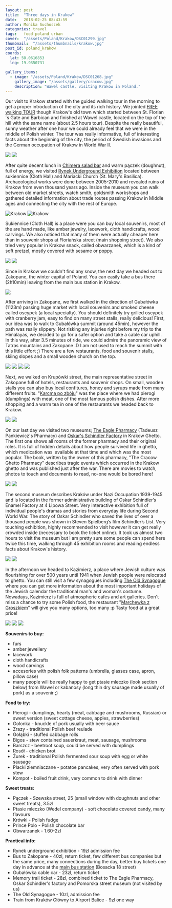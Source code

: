```yaml
---
layout: post
title:  "Three days in Krakow"
date:   2018-02-25 08:43:59
author: Monika Suchoszek
categories: travel
tags:	food poland urban
cover:  "/assets/Poland/Krakow/DSC01299.jpg"
thumbnail:  "/assets/thumbnails/krakow.jpg"
post_id: poland_krakow
coords:
  lat: 50.0616853
  lng: 19.9350731
  
gallery_items:
  - image: "/assets/Poland/Krakow/DSC01268.jpg"
    gallery_image: "/assets/gallery/cracow.jpg"
    description: "Wawel castle, visiting Kraków in Poland."
---
```


Our visit to Krakow started with the guided walking tour in the morning to get a proper introduction of the 
city and its rich history. We jointed <a href="https://freewalkingtour.com/krakow/">FREE walking TOUR</a> 
though Krakow's old town which started between St. Florian´s Gate and Barbican and finished at Wawel castle, 
located on the top of the hill with the same name (about 2.5 hours tour). Despite the really beautiful, sunny 
weather after one hour we could already feel that we were in the middle of Polish winter. The tour was really 
informative, full of interesting facts about the beginning of the city, the period of Swedish invasions and 
the German occupation of Krakow in World War II.

<img src="/assets/Poland/Krakow/DSC01268.jpg" />
<img src="/assets/Poland/Krakow/DSC01299.jpg" />

After quite decent lunch in <a href="http://chimera.com.pl/en/bar-salatkowy/">Chimera salad bar</a> and warm 
pączek (doughnut), full of energy, we visited <a href="http://www.podziemiarynku.com/index.php?lang=eng">Rynek Underground Exhibition</a>
located between sukiennice (Cloth Hall) and Mariacki Church (St. Mary's Basilica). Archaeological works were 
done between 2005-2010 and revealed ruins of Krakow from even thousand years ago. Inside the museum you can 
walk between old market streets, watch smith, goldsmith workshops and gathered detailed information about 
trade routes passing Krakow in Middle ages and connecting the city with the rest of Europe.

<div class="row">
  <img src="/assets/Poland/Krakow/DSC01231-e1519505249295.jpg" class="column-50" alt="Krakow" />
  <img src="/assets/Poland/Krakow/DSC01249.jpg" class="column-50" alt="Krakow" />
</div>


Sukiennice (Cloth Hall) is a place were you can buy local souvenirs, most of the are hand made, like amber 
jewelry, lacework, cloth handicrafts, wood carvings. We also noticed that many of them were actually cheaper 
here than in souvenir shops at Floriańska street (main shopping street). We also tried very popular in Krakow snack, 
called obwarzanek, which is a kind of soft pretzel, mostly covered with sesame or poppy.

<img src="/assets/Poland/Krakow/DSC01279.jpg" />
<img src="/assets/Poland/Krakow/DSC01276-e1519505272974.jpg" />

Since in Krakow we couldn't find any snow, the next day we headed out to Zakopane, the winter capital of Poland. You 
can easily take a bus there (2h10min) leaving from the main bus station in Krakow.

<img src="/assets/Poland/Krakow/DSC01301.jpg" />

After arriving in Zakopane, we first walked in the direction of Gubałówka (1123m) passing huge market with local 
souvenirs and smoked cheese called oscypek (a local specialty). You should definitely try grilled oscypek with 
cranberry jam, easy to find on many street stalls, really delicious! First, our idea was to walk to Gubałówka summit 
(around 45min), however the path was really slippery. Not risking any injuries right before my trip to the Himalayas, 
we decided to go for a safer option and take a cable car uphill. In this way, after 3.5 minutes of ride, we could 
admire the panoramic view of Tatras mountains and Zakopane :D I am not used to reach the summit with this little 
effort ;) There are a few restaurants, food and souvenir stalls, skiing slopes and a small wooden church on the top.

<img src="/assets/Poland/Krakow/DSC01326.jpg" />
<img src="/assets/Poland/Krakow/DSC01331.jpg" />
<img src="/assets/Poland/Krakow/DSC01334.jpg" />
<img src="/assets/Poland/Krakow/DSC01337.jpg" />

Next, we walked on Krupówki street, the main representative street in Zakopane full of hotels, restaurants and souvenir 
shops. On small, wooden stalls you can also buy local confitures, honey and syrups made from many different fruits. 
"<a href="http://www.pozboju.pl/index.php/en/">Karcma po zbóju</a>" was the place where we had pierogi (dumplings) 
with meat, one of the most famous polish dishes. After more shopping and a warm tea in one of the restaurants we 
headed back to Krakow.

<img src="/assets/Poland/Krakow/DSC01343.jpg" />
<img src="/assets/Poland/Krakow/DSC01342.jpg" />

On our last day we visited two museums; <a href="http://www.mhk.pl/branches/eagle-pharmacy">The Eagle Pharmacy</a> 
(Tadeusz Pankiewicz's Pharmacy) and <a href="http://www.mhk.pl/branches/oskar-schindlers-factory">Oskar's Schindler 
Factory</a> in Krakow Ghetto. The first one shows all rooms of the former pharmacy and their original roles. It 
is full of hidden details about how people survived life in ghetto, which medication was&nbsp; available at 
that time and which was the most popular. The book, written by the owner of this pharmacy, "The Cracow 
Ghetto Pharmacy" describes tragic events which occurred in the Krakow ghetto and was published just after the war. 
There are movies to watch, photos to touch and documents to read, no-one would be bored here!

<img src="/assets/Poland/Krakow/DSC01368.jpg" />
<img src="/assets/Poland/Krakow/DSC01372.jpg" />


The second museum describes Kraków under Nazi Occupation 1939-1945 and is located in the former administrative 
building of Oskar Schindler’s Enamel Factory at 4 Lipowa Street. Very interactive exhibition full of individual 
people's dramas and stories from everyday life during Second World War. The story of Oskar Schindler who saved 
the lives of over a thousand people was shown in Steven Spielberg’s film Schindler’s List. Very touching exhibition, 
highly recommended to visit however it can get really crowded inside (necessary to book the ticket online). It 
took us almost two hours to visit the museum but I am pretty sure some people can spend here twice this time, 
walking through 45 exhibition rooms and reading endless facts about Krakow's history.

<img src="/assets/Poland/Krakow/DSC01378.jpg" />
<img src="/assets/Poland/Krakow/DSC01386.jpg" />

In the afternoon we headed to Kazimierz, a place where Jewish culture was flourishing for over 500 years until 1941 
when Jewish people were relocated to ghetto. You can still visit a few synagogues including 
<a href="http://www.mhk.pl/branches/old-synagogue">The Old Synagogue</a> where you can get more information about 
the most important holidays of the Jewish calendar the traditional man's and woman's costume. Nowadays, Kazimierz 
is full of atmospheric cafes and art galleries. Don't miss a chance to try some Polish food, the restaurant 
"<a href="http://marchewkazgroszkiem.pl/">Marchewka z Groszkiem</a>" will give you many options, too many :p 
Tasty food at a great price!

<img src="/assets/Poland/Krakow/DSC01396.jpg" />
<img src="/assets/Poland/Krakow/DSC01400.jpg" />
<img src="/assets/Poland/Krakow/DSC01403.jpg" />

__Souvenirs to buy:__
  * furs
  * amber jewellery
  * lacework
  * cloth handicrafts
  * wood carvings
  * accesories with polish folk patterns (umbrella, glasses case, apron, pillow case)
  * many people will be really happy to get ptasie mleczko (look section below) from Wawel or kabanosy (long thin dry sausage made usually of pork) as a souvenir ;)

__Food to try:__
  * Pierogi - dumplings, hearty (meat, cabbage and mushrooms, Russian) or sweet version (sweet cottage cheese, apples, strawberries)
  * Golonka - knuckle of pork usually with beer sauce
  * Zrazy - traditional Polish beef reulade
  * Gołąbki - stuffed cabbage rolls
  * Bigos - stew contained sauerkraut, meat, sausage, mushrooms
  * Barszcz - beetroot soup, could be served with dumplings
  * Rosół - chicken brot
  * Żurek - traditional Polish fermented sour soup with egg or white sausage
  * Placki ziemniaczane - potatoe pancakes, very often served with pork stew
  * Kompot - boiled fruit drink, very common to drink with dinner

__Sweet treats:__
  * Pączek - Szewska street, 25 (small window with doughnuts and other sweet treats), 3.5zl
  * Ptasie mleczko (Wedel company) - soft chocolate covered candy, many flavours
  * Krówki - Polish fudge
  * Prince Polo - Polish chocolate bar
  * Obwarzanek - 1.60-2zl

__Practical info:__
  * Rynek underground exhibition - 19zl admission fee
  * Bus to Zakopane - 40zl, return ticket, few different bus companies but the same price, many connections during the day, better buy tickets one day in advance at the <a href="http://rozklady.mda.malopolska.pl/?lang=eng#krk">main bus station</a> (Bosacka 18 street)
  * Gubałówka cable car - 23zl, return ticket
  * Memory trail ticket - 28zl, combined ticket to The Eagle Pharmacy, Oskar Schindler's factory and Pomorska street museum (not visited by us)
  * The Old Synagogue - 10zl, admission fee
  * Train from Kraków Główny to Airport Balice - 9zl one way
